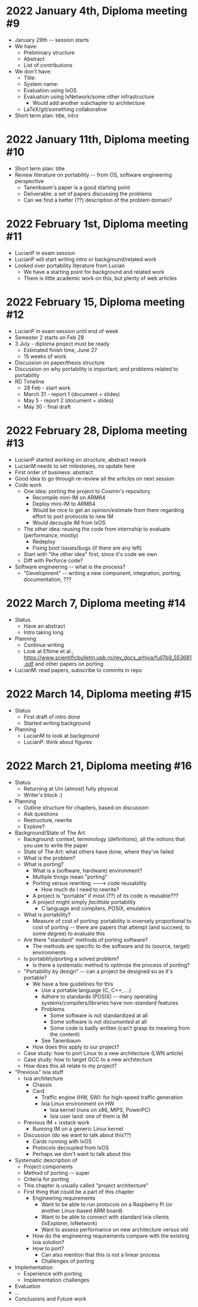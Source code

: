 # 2022 January 4th, Diploma meeting #9

- January 29th -- session starts
- We have:
  - Preliminary structure
  - Abstract
  - List of contributions
- We don't have:
  - Title:
  - System name:
  - Evaluation using IxOS
  - Evaluation using IxNetwork/some other infrastructure
	- Would add another subchapter to architecture
  - LaTeX/git/something collaborative
- Short term plan: title, intro

# 2022 January 11th, Diploma meeting #10

- Short term plan: title
- Review literature on portability -- from OS, software engineering perspective
  - Tanenbaum's paper is a good starting point
  - Deliverable: a set of papers discussing the problems
  - Can we find a better (??) description of the problem domain?

# 2022 February 1st, Diploma meeting #11

- LucianP in exam session
- LucianP will start writing intro or background/related work
- Looked over portability literature from Lucian
  - We have a starting point for background and related work
  - There is little academic work on this, but plenty of web articles

# 2022 February 15, Diploma meeting #12

- LucianP in exam session until end of week
- Semester 2 starts on Feb 28
- 3 July - diploma project must be ready
  + Estimated finish time, June 27
  + 15 weeks of work
- Discussion on paper/thesis structure
- Discussion on why portability is important; and problems related to
  portability
- RD Timeline
  + 28 Feb - start work
  + March 31 - report 1 (document + slides)
  + May 5 - report 2 (document + slides)
  + May 30 - final draft

# 2022 February 28, Diploma meeting #13

- LucianP started working on structure, abstract rework
- LucianM needs to set milestones, no update here
- First order of business: abstract
- Good idea to go through re-review all the articles on next session
- Code work
  + One idea: porting the project to Cosmin's repository
	+ Recompile mini-IM on ARM64
	+ Deploy mini-IM to ARM64
	+ Would be nice to get an opinion/estimate from them regarding effort to port protocols to new IM
	+ Would decouple IM from IxOS
  + The other idea: reusing the code from internship to evaluate (performance, mostly)
	+ Redeploy
	+ Fixing boot issues/bugs (if there are any left)
  + Start with "the other idea" first, since it's code we own
  + Diff with Perforce code?
- Software engineering -- what is the process?
  + "Development" -- writing a new component, integration, porting, documentation, ???

# 2022 March 7, Diploma meeting #14

- Status
  + Have an abstract
  + Intro taking long
- Planning
  + Continue writing
  + Look at Eftime et al., https://www.scientificbulletin.upb.ro/rev_docs_arhiva/full7b9_553681.pdf and other papers on porting
- LucianM: read papers, subscribe to commits in repo

# 2022 March 14, Diploma meeting #15

- Status
  + First draft of intro done
  + Started writing background
- Planning
  + LucianM to look at background
  + LucianP: think about figures

# 2022 March 21, Diploma meeting #16

- Status
  - Returning at Uni (almost) fully physical
  - Writer's block :)
- Planning
  - Outline structure for chapters, based on discussion
  - Ask questions
  - Restructure, rewrite
  - Explore?
- Background/State of The Art
  - Background: context, terminology (definitions), all the notions that you use to write the paper
  - State of The Art: what others have done, where they've failed
  - What is the problem?
  - What is porting?
    - What is a (software, hardware) environment?
    - Multiple things mean "porting"
    - Porting versus rewriting ---> code reusability
      - How much do I need to rewrite?
    - A project is "portable" if most (??) of its code is reusable???
    - A project might simply *facilitate* portability
      - C language and compilers, POSIX, emulators
  - What is portability?
    - Measure of cost of porting: portability is inversely proportional to cost of porting -- there are papers that attempt (and succeed, to some degree) to evaluate this
  - Are there "standard" methods of porting software?
    - The methods are specific to the software and its (source, target) environments
  - Is portability/porting a solved problem?
    - Is there a systematic method to optimize the process of porting?
  - "Portability by design" -- can a project be designed so as it's portable?
    - We have a few guidelines for this
      - Use a portable language (C, C++, ...)
      - Adhere to standards (POSIX) -- many operating systems/compilers/libraries have non-standard features
      - Problems
        - Some software is not standardized at all
        - Some software is not *documented* at all
        - Some code is badly written (can't grasp its meaning from the content)
      - See Tanenbaum
    - How does this apply to our project?
  - Case study: how to port Linux to a new architecture (LWN article)
  - Case study: how to target GCC to a new architecture
  - How does this all relate to my project?
- "Previous" Ixia stuff
  - Ixia architecture
    - Chassis
    - Card
      - Traffic engine (HW, SW): for high-speed traffic generation
      - Ixia Linux environment on HW
        - Ixia kernel (runs on x86, MIPS, PowerPC)
        - Ixia user land: one of them is IM
  - Previous IM + ixstack work
    - Running IM on a generic Linux kernel
  - Discussion (do we want to talk about this??)
    - Cards running with IxOS
    - Protocols decoupled from IxOS
    - Perhaps we don't want to talk about this
- Systematic description of
  - Project components
  - Method of porting -- super
  - Criteria for porting
  - This chapter is usually called "project architecture"
  - First thing that could be a part of this chapter
    - Engineering requirements
      - Want to be able to run protocols on a Raspberry Pi (or another Linux-based ARM board)
      - Want to be able to connect with standard Ixia clients (IxExplorer, IxNetwork)
      - Want to assess performance on new architecture versus old
    - How do the engineering requirements compare with the existing Ixia solution?
    - How to port?
      - Can also mention that this is not a linear process
      - Challenges of porting
- Implementation
  - Experience with porting
  - Implementation challenges
- Evaluation
- ...
- Conclusions and Future work
